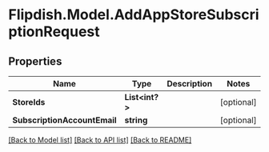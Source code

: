 # Flipdish.Model.AddAppStoreSubscriptionRequest
## Properties

Name | Type | Description | Notes
------------ | ------------- | ------------- | -------------
**StoreIds** | **List&lt;int?&gt;** |  | [optional] 
**SubscriptionAccountEmail** | **string** |  | [optional] 

[[Back to Model list]](../README.md#documentation-for-models) [[Back to API list]](../README.md#documentation-for-api-endpoints) [[Back to README]](../README.md)

